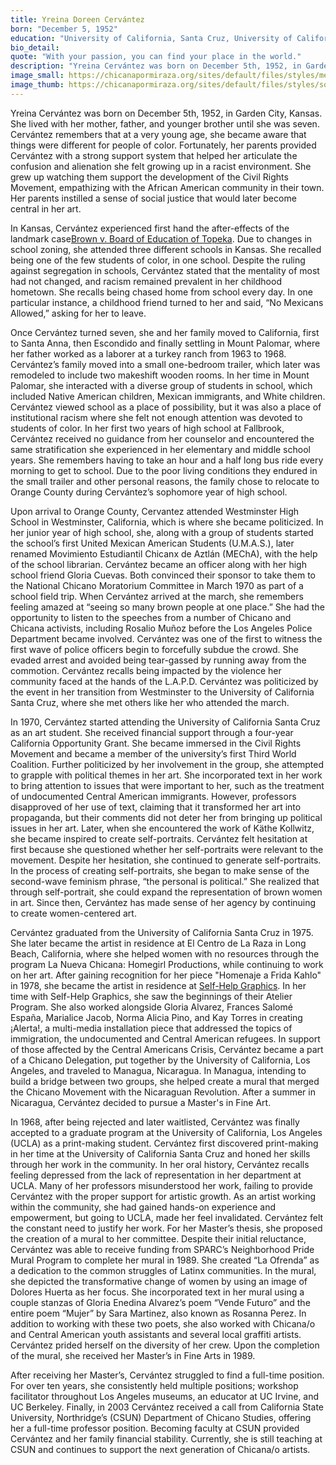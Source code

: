 ```yaml
---
title: Yreina Doreen Cervántez
born: "December 5, 1952"
education: "University of California, Santa Cruz, University of California, Los Angeles, and California State University, Northridge"
bio_detail: 
quote: "With your passion, you can find your place in the world."
description: "Yreina Cervántez was born on December 5th, 1952, in Garden City, Kansas. She lived with her mother, father, and younger brother until she was seven. Cervántez remembers that at a very young age, she became aware that things were different for people of color. Fortunately, her parents provided Cervántez with a strong support system that helped her articulate the confusion and alienation she felt growing up in a racist environment. She grew up watching them support the development of the Civil Rights Movement, empathizing with the African American community in their town."
image_small: https://chicanapormiraza.org/sites/default/files/styles/medium/public/Screen%20Shot%202020-04-11%20at%205.10.43%20PM.png
image_thumb: https://chicanapormiraza.org/sites/default/files/styles/square_thumbnail/public/Screen%20Shot%202020-04-11%20at%205.10.43%20PM.png
--- 
```


Yreina Cervántez was born on December 5th, 1952, in Garden City, Kansas. She lived with her mother, father, and younger brother until she was seven. Cervántez remembers that at a very young age, she became aware that things were different for people of color. Fortunately, her parents provided Cervántez with a strong support system that helped her articulate the confusion and alienation she felt growing up in a racist environment. She grew up watching them support the development of the Civil Rights Movement, empathizing with the African American community in their town. Her parents instilled a sense of social justice that would later become central in her art. 

In Kansas, Cervántez experienced first hand the after-effects of the landmark case<a href="https://en.wikipedia.org/wiki/Brown_v._Board_of_Education">Brown v. Board of Education of Topeka</a>. Due to changes in school zoning, she attended three different schools in Kansas. She recalled being one of the few students of color, in one school. Despite the ruling against segregation in schools, Cervántez stated that the mentality of most had not changed, and racism remained prevalent in her childhood hometown. She recalls being chased home from school every day. In one particular instance, a childhood friend turned to her and said, “No Mexicans Allowed,” asking for her to leave. 

Once Cervántez turned seven, she and her family moved to California, first to Santa Anna, then Escondido and finally settling in Mount Palomar, where her father worked as a laborer at a turkey ranch from 1963 to 1968. Cervántez’s family moved into a small one-bedroom trailer, which later was remodeled to include two makeshift wooden rooms. In her time in Mount Palomar, she interacted with a diverse group of students in school, which included Native American children, Mexican immigrants, and White children. Cervántez viewed school as a place of possibility, but it was also a place of institutional racism where she felt not enough attention was devoted to students of color. In her first two years of high school at Fallbrook, Cervántez received no guidance from her counselor and encountered the same stratification she experienced in her elementary and middle school years. She remembers having to take an hour and a half long bus ride every morning to get to school. Due to the poor living conditions they endured in the small trailer and other personal reasons, the family chose to relocate to Orange County during Cervántez’s sophomore year of high school. 

Upon arrival to Orange County, Cervantez attended Westminster High School in Westminster, California, which is where she became politicized. In her junior year of high school, she, along with a group of students started the school’s first United Mexican American Students (U.M.A.S.), later renamed Movimiento Estudiantil Chicanx de Aztlán (MEChA), with the help of the school librarian. Cervántez became an officer along with her high school friend Gloria Cuevas. Both convinced their sponsor to take them to the National Chicano Moratorium Committee in March 1970 as part of a school field trip. When Cervántez arrived at the march, she remembers feeling amazed at “seeing so many brown people at one place.” She had the opportunity to listen to the speeches from a number of Chicano and Chicana activists, including Rosalio Muñoz before the Los Angeles Police Department became involved. Cervántez was one of the first to witness the first wave of police officers begin to forcefully subdue the crowd. She evaded arrest and avoided being tear-gassed by running away from the commotion. Cervántez recalls being impacted by the violence her community faced at the hands of the L.A.P.D. Cervántez was politicized by the event in her transition from Westminster to the University of California Santa Cruz, where she met others like her who attended the march. 

In 1970, Cervántez started attending the University of California Santa Cruz as an art student. She received financial support through a four-year California Opportunity Grant. She became immersed in the Civil Rights Movement and became a member of the university’s first Third World Coalition. Further politicized by her involvement in the group, she attempted to grapple with political themes in her art. She incorporated text in her work to bring attention to issues that were important to her, such as the treatment of undocumented Central American immigrants. However, professors disapproved of her use of text, claiming that it transformed her art into propaganda, but their comments did not deter her from bringing up political issues in her art. Later, when she encountered the work of Käthe Kollwitz, she became inspired to create self-portraits. Cervántez felt hesitation at first because she questioned whether her self-portraits were relevant to the movement. Despite her hesitation, she continued to generate self-portraits. In the process of creating self-portraits, she began to make sense of the second-wave feminism phrase, “the personal is political.” She realized that through self-portrait, she could expand the representation of brown women in art. Since then, Cervántez has made sense of her agency by continuing to create women-centered art. 

Cervántez graduated from the University of California Santa Cruz in 1975. She later became the artist in residence at El Centro de La Raza in Long Beach, California, where she helped women with no resources through the program La Nueva Chicana: Homegirl Productions, while continuing to work on her art. After gaining recognition for her piece "Homenaje a Frida Kahlo" in 1978, she became the artist in residence at <a href="https://www.selfhelpgraphics.com/">Self-Help Graphics</a>. In her time with Self-Help Graphics, she saw the beginnings of their Atelier Program. She also worked alongside Gloria Alvarez, Frances Salomé España, Marialice Jacob, Norma Alicia Pino, and Kay Torres in creating ¡Alerta!, a multi-media installation piece that addressed the topics of immigration, the undocumented and Central American refugees. In support of those affected by the Central Americans Crisis, Cervántez became a part of a Chicano Delegation, put together by the University of California, Los Angeles, and traveled to Managua, Nicaragua. In Managua, intending to build a bridge between two groups, she helped create a mural that merged the Chicano Movement with the Nicaraguan Revolution. After a summer in Nicaragua, Cervántez decided to pursue a Master's in Fine Art.

In 1968, after being rejected and later waitlisted, Cervántez was finally accepted to a graduate program at the University of California, Los Angeles (UCLA) as a print-making student. Cervántez first discovered print-making in her time at the University of California Santa Cruz and honed her skills through her work in the community. In her oral history, Cervántez recalls feeling depressed from the lack of representation in her department at UCLA. Many of her professors misunderstood her work, failing to provide Cervántez with the proper support for artistic growth. As an artist working within the community, she had gained hands-on experience and empowerment, but going to UCLA, made her feel invalidated. Cervántez felt the constant need to justify her work. For her Master’s thesis, she proposed the creation of a mural to her committee. Despite their initial reluctance, Cervántez was able to receive funding from SPARC’s Neighborhood Pride Mural Program to complete her mural in 1989. She created “La Ofrenda” as a dedication to the common struggles of Latinx communities. In the mural, she depicted the transformative change of women by using an image of Dolores Huerta as her focus. She incorporated text in her mural using a couple stanzas of Gloria Enedina Alvarez’s poem “Vende Futuro” and the entire poem “Mujer” by Sara Martinez, also known as Rosanna Perez. In addition to working with these two poets, she also worked with Chicana/o and Central American youth assistants and several local graffiti artists. Cervántez prided herself on the diversity of her crew. Upon the completion of the mural, she received her Master’s in Fine Arts in 1989. 

After receiving her Master’s, Cervántez struggled to find a full-time position. For over ten years, she consistently held multiple positions; workshop facilitator throughout Los Angeles museums, an educator at UC Irvine, and UC Berkeley. Finally, in 2003 Cervántez received a call from California State University, Northridge’s (CSUN) Department of Chicano Studies, offering her a full-time professor position. Becoming faculty at CSUN provided Cervántez and her family financial stability. Currently, she is still teaching at CSUN and continues to support the next generation of Chicana/o artists.
